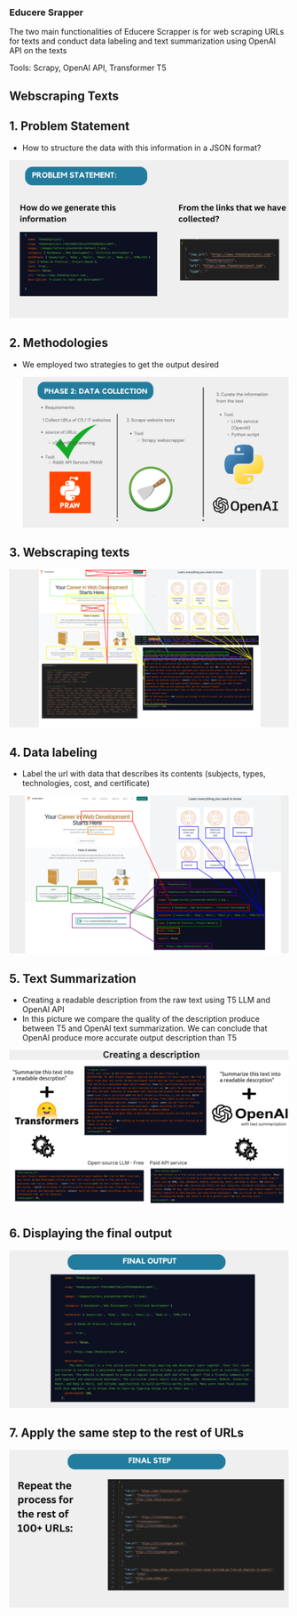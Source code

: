 ### Educere Srapper

The two main functionalities of Educere Scrapper is for web scraping URLs for texts and conduct data labeling and text summarization using OpenAI API on the texts

Tools: Scrapy, OpenAI API, Transformer T5

## Webscraping Texts

## 1. Problem Statement

- How to structure the data with this information in a JSON format?

![Alt text](pics/ProblemStatement.png)

## 2. Methodologies

- We employed two strategies to get the output desired

  ![Alt text](pics/Methods.png)

## 3. Webscraping texts

![Alt text](pics/Step1.png)

## 4. Data labeling

- Label the url with data that describes its contents (subjects, types, technologies, cost, and certificate)

![Alt text](pics/Step2.png)

## 5. Text Summarization

- Creating a readable description from the raw text using T5 LLM and OpenAI API
- In this picture we compare the quality of the description produce between T5 and OpenAI text summarization. We can conclude that OpenAI produce more accurate output description than T5

![Alt text](pics/Step3.png)

## 6. Displaying the final output

![Alt text](pics/FinalOutput.png)

## 7. Apply the same step to the rest of URLs

![Alt text](pics/FinalStep.png)
